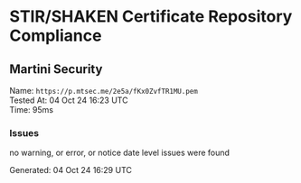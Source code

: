 # STIR/SHAKEN Certificate Repository Compliance

## Martini Security

Name: `https://p.mtsec.me/2e5a/fKx0ZvfTR1MU.pem`\
Tested At: 04 Oct 24 16:23 UTC\
Time: 95ms

### Issues

no warning, or error, or notice date level issues were found

Generated: 04 Oct 24 16:29 UTC